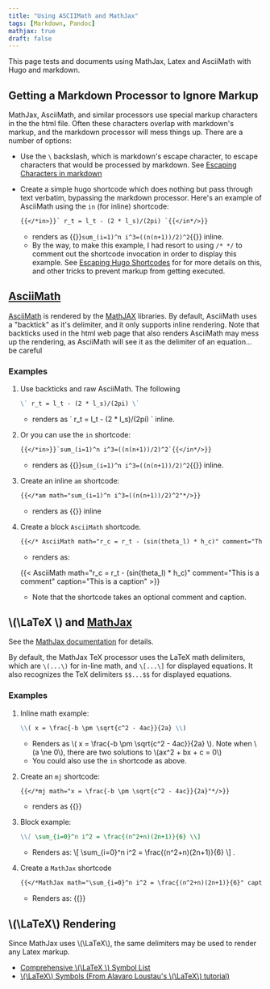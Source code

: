 ```yaml
---
title: "Using ASCIIMath and MathJax"
tags: [Markdown, Pandoc]
mathjax: true
draft: false
---
```


This page tests and documents using MathJax, Latex and AsciiMath with Hugo and markdown.

## Getting a Markdown Processor to Ignore Markup

MathJax, AsciiMath, and similar processors use special markup characters in the the html file. Often these characters overlap with markdown's markup, and the markdown processor will mess things up. There are a number of options:

* Use the `\` backslash, which is markdown's escape character, to escape characters that would be processed by markdown. See [Escaping Characters in markdown](https://www.markdownguide.org/basic-syntax/#escaping-characters)

* Create a simple hugo shortcode which does nothing but pass through text verbatim, bypassing the markdown processor. Here's an example of AsciiMath using the `in` (for inline) shortcode:

  ```markdown
  {{</*in>}}` r_t = l_t - (2 * l_s)/(2pi) `{{</in*/>}}
  ```

  * renders as {{<in>}}`sum_(i=1)^n i^3=((n(n+1))/2)^2`{{</in>}} inline.
  * By the way, to make this example, I had resort to using `/* */` to comment out the shortcode invocation in order to display this example. See [Escaping Hugo Shortcodes](https://www.ii.com/hugo-tips-fragments/#_escaping_hugo_shortcodes) for for more details on this, and other tricks to prevent markup from getting executed.

## [AsciiMath](http://asciimath.org/)

[AsciiMath](http://asciimath.org/) is rendered by the [MathJAX](https://www.mathjax.org/) libraries.
By default, AsciiMath uses a "backtick" as it's delimiter, and it only supports inline rendering.
Note that backticks used in the html web page that also renders AsciiMath may mess up the rendering, as AsciiMath will see it as the delimiter of an equation... be careful

### Examples

1. Use backticks and raw AsciiMath. The following

    ```markdown
    \` r_t = l_t - (2 * l_s)/(2pi) \`
    ```

    * renders as \` r_t = l_t - (2 * l_s)/(2pi) \` inline.

2. Or you can use the `in` shortcode:

    ```markdown
    {{</*in>}}`sum_(i=1)^n i^3=((n(n+1))/2)^2`{{</in*/>}}
    ```

    * renders as {{<in>}}`sum_(i=1)^n i^3=((n(n+1))/2)^2`{{</in>}} inline.

3. Create an inline `am` shortcode:

    ```markdown
    {{</*am math="sum_(i=1)^n i^3=((n(n+1))/2)^2"*/>}}
    ```

    * renders as {{<am math="sum_(i=1)^n i^3=((n(n+1))/2)^2">}} inline

4. Create a block `AsciiMath` shortcode.

    ```markdown
    {{</* AsciiMath math="r_c = r_t - (sin(theta_l) * h_c)" comment="This is a comment" caption="This is a caption" */>}}
    ```

    * renders as:

    {{< AsciiMath math="r_c = r_t - (sin(theta_l) * h_c)" comment="This is a comment" caption="This is a caption" >}}

    * Note that the shortcode takes an optional comment and caption.

## \\(\LaTeX \\) and [MathJax](https://www.mathjax.org/)

See the [MathJax documentation](http://docs.mathjax.org/en/latest/) for details.

By default, the MathJax TeX processor uses the LaTeX math delimiters, which are `\(...\)` for in-line math, and `\[...\]` for displayed equations. It also recognizes the TeX delimiters `$$...$$` for displayed equations.

### Examples

1. Inline math example:

    ```markdown
    \\( x = \frac{-b \pm \sqrt{c^2 - 4ac}}{2a} \\)
    ```

    * Renders as \\( x = \frac{-b \pm \sqrt{c^2 - 4ac}}{2a} \\). Note when \\(a \ne 0\\), there are two solutions to \\(ax^2 + bx + c = 0\\)
    * You could also use the `in` shortcode as above.

2. Create an `mj` shortcode:

    ```markdown
    {{</*mj math="x = \frac{-b \pm \sqrt{c^2 - 4ac}}{2a}"*/>}}
    ```

    * renders as  {{<mj math="x = \frac{-b \pm \sqrt{c^2 - 4ac}}{2a}">}}

3. Block example:

    ```markdown
    \\[ \sum_{i=0}^n i^2 = \frac{(n^2+n)(2n+1)}{6} \\]
    ```

    * Renders as:
    \\[ \sum_{i=0}^n i^2 = \frac{(n^2+n)(2n+1)}{6} \\] .

4. Create a `MathJax` shortcode

    ```markdown
    {{</*MathJax math="\sum_{i=0}^n i^2 = \frac{(n^2+n)(2n+1)}{6}" caption="This is a caption"*/>}}
    ```

    * Renders as:
    {{<MathJax math="\sum_{i=0}^n i^2 = \frac{(n^2+n)(2n+1)}{6}" caption="This is a caption">}}

## \\(\LaTeX\\) Rendering

Since MathJax uses \\(\LaTeX\\), the same delimiters may be used to render any Latex markup.

* [Comprehensive \\(\LaTeX \\) Symbol List](http://tug.ctan.org/info/symbols/comprehensive/symbols-a4.pdf)
* [\\(\LaTeX\\) Symbols (From Alavaro Loustau's \\(\LaTeX\\) tutorial)](https://omega0.xyz/omega8008/Symbols.html)
